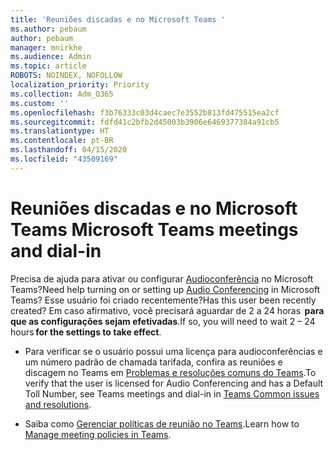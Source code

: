 ```yaml
---
title: 'Reuniões discadas e no Microsoft Teams '
ms.author: pebaum
author: pebaum
manager: mnirkhe
ms.audience: Admin
ms.topic: article
ROBOTS: NOINDEX, NOFOLLOW
localization_priority: Priority
ms.collection: Adm_O365
ms.custom: ''
ms.openlocfilehash: f3b76333c03d4caec7e3552b813fd475515ea2cf
ms.sourcegitcommit: fdfd41c2bfb2d45003b3906e6469377384a91cb5
ms.translationtype: HT
ms.contentlocale: pt-BR
ms.lasthandoff: 04/15/2020
ms.locfileid: "43509169"
---
```

# <a name="microsoft-teams-meetings-and-dial-in"></a><span data-ttu-id="e32f2-102">Reuniões discadas e no Microsoft Teams </span><span class="sxs-lookup"><span data-stu-id="e32f2-102">Microsoft Teams meetings and dial-in</span></span>

<span data-ttu-id="e32f2-103">Precisa de ajuda para ativar ou configurar [Audioconferência](https://docs.microsoft.com/microsoftteams/audio-conferencing-in-office-365) no Microsoft Teams?</span><span class="sxs-lookup"><span data-stu-id="e32f2-103">Need help turning on or setting up [Audio Conferencing](https://docs.microsoft.com/microsoftteams/audio-conferencing-in-office-365) in Microsoft Teams?</span></span> <span data-ttu-id="e32f2-104">Esse usuário foi criado recentemente?</span><span class="sxs-lookup"><span data-stu-id="e32f2-104">Has this user been recently created?</span></span> <span data-ttu-id="e32f2-105">Em caso afirmativo, você precisará aguardar de 2 a 24 horas  **para que as configurações sejam efetivadas**.</span><span class="sxs-lookup"><span data-stu-id="e32f2-105">If so, you will need to wait 2 – 24 hours **for the settings to take effect**.</span></span>

- <span data-ttu-id="e32f2-106">Para verificar se o usuário possui uma licença para audioconferências e um número padrão de chamada tarifada, confira as reuniões e discagem no Teams em [Problemas e resoluções comuns do Teams](https://docs.microsoft.com/microsoftteams/known-issues).</span><span class="sxs-lookup"><span data-stu-id="e32f2-106">To verify that the user is licensed for Audio Conferencing and has a Default Toll Number, see Teams meetings and dial-in in [Teams Common issues and resolutions](https://docs.microsoft.com/microsoftteams/known-issues).</span></span>

- <span data-ttu-id="e32f2-107">Saiba como [Gerenciar políticas de reunião no Teams](https://docs.microsoft.com/microsoftteams/meeting-policies-in-teams).</span><span class="sxs-lookup"><span data-stu-id="e32f2-107">Learn how to [Manage meeting policies in Teams](https://docs.microsoft.com/microsoftteams/meeting-policies-in-teams).</span></span> 

